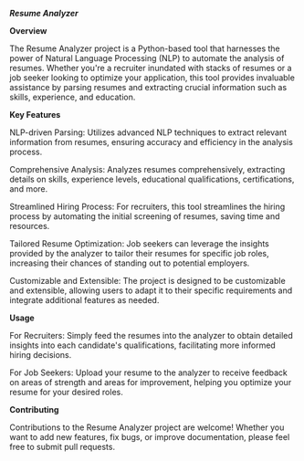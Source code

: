 ***Resume Analyzer***

**Overview**

The Resume Analyzer project is a Python-based tool that harnesses the power of Natural Language Processing (NLP) to automate the analysis of resumes. Whether you're a recruiter inundated with stacks of resumes or a job seeker looking to optimize your application, this tool provides invaluable assistance by parsing resumes and extracting crucial information such as skills, experience, and education.

**Key Features**

NLP-driven Parsing: Utilizes advanced NLP techniques to extract relevant information from resumes, ensuring accuracy and efficiency in the analysis process.

Comprehensive Analysis: Analyzes resumes comprehensively, extracting details on skills, experience levels, educational qualifications, certifications, and more.

Streamlined Hiring Process: For recruiters, this tool streamlines the hiring process by automating the initial screening of resumes, saving time and resources.

Tailored Resume Optimization: Job seekers can leverage the insights provided by the analyzer to tailor their resumes for specific job roles, increasing their chances of standing out to potential employers.

Customizable and Extensible: The project is designed to be customizable and extensible, allowing users to adapt it to their specific requirements and integrate additional features as needed.


**Usage**

For Recruiters: Simply feed the resumes into the analyzer to obtain detailed insights into each candidate's qualifications, facilitating more informed hiring decisions.

For Job Seekers: Upload your resume to the analyzer to receive feedback on areas of strength and areas for improvement, helping you optimize your resume for your desired roles.

**Contributing**

Contributions to the Resume Analyzer project are welcome! Whether you want to add new features, fix bugs, or improve documentation, please feel free to submit pull requests.
